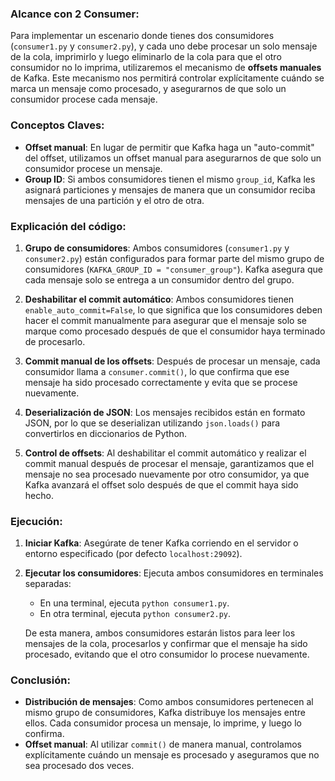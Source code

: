 ### Alcance con 2 Consumer:

Para implementar un escenario donde tienes dos consumidores (`consumer1.py` y `consumer2.py`), y cada uno debe procesar un solo mensaje de la cola, imprimirlo y luego eliminarlo de la cola para que el otro consumidor no lo imprima, utilizaremos el mecanismo de **offsets manuales** de Kafka. Este mecanismo nos permitirá controlar explícitamente cuándo se marca un mensaje como procesado, y asegurarnos de que solo un consumidor procese cada mensaje.

### Conceptos Claves:

-   **Offset manual**: En lugar de permitir que Kafka haga un "auto-commit" del offset, utilizamos un offset manual para asegurarnos de que solo un consumidor procese un mensaje.
-   **Group ID**: Si ambos consumidores tienen el mismo `group_id`, Kafka les asignará particiones y mensajes de manera que un consumidor reciba mensajes de una partición y el otro de otra.

### Explicación del código:
1.  **Grupo de consumidores**: Ambos consumidores (`consumer1.py` y `consumer2.py`) están configurados para formar parte del mismo grupo de consumidores (`KAFKA_GROUP_ID = "consumer_group"`). Kafka asegura que cada mensaje solo se entrega a un consumidor dentro del grupo.
    
2.  **Deshabilitar el commit automático**: Ambos consumidores tienen `enable_auto_commit=False`, lo que significa que los consumidores deben hacer el commit manualmente para asegurar que el mensaje solo se marque como procesado después de que el consumidor haya terminado de procesarlo.
    
3.  **Commit manual de los offsets**: Después de procesar un mensaje, cada consumidor llama a `consumer.commit()`, lo que confirma que ese mensaje ha sido procesado correctamente y evita que se procese nuevamente.
    
4.  **Deserialización de JSON**: Los mensajes recibidos están en formato JSON, por lo que se deserializan utilizando `json.loads()` para convertirlos en diccionarios de Python.
    
5.  **Control de offsets**: Al deshabilitar el commit automático y realizar el commit manual después de procesar el mensaje, garantizamos que el mensaje no sea procesado nuevamente por otro consumidor, ya que Kafka avanzará el offset solo después de que el commit haya sido hecho.
    

### Ejecución:

1.  **Iniciar Kafka**: Asegúrate de tener Kafka corriendo en el servidor o entorno especificado (por defecto `localhost:29092`).
    
2.  **Ejecutar los consumidores**: Ejecuta ambos consumidores en terminales separadas:
    
    -   En una terminal, ejecuta `python consumer1.py`.
    -   En otra terminal, ejecuta `python consumer2.py`.
    
    De esta manera, ambos consumidores estarán listos para leer los mensajes de la cola, procesarlos y confirmar que el mensaje ha sido procesado, evitando que el otro consumidor lo procese nuevamente.
    

### Conclusión:

-   **Distribución de mensajes**: Como ambos consumidores pertenecen al mismo grupo de consumidores, Kafka distribuye los mensajes entre ellos. Cada consumidor procesa un mensaje, lo imprime, y luego lo confirma.
-   **Offset manual**: Al utilizar `commit()` de manera manual, controlamos explícitamente cuándo un mensaje es procesado y aseguramos que no sea procesado dos veces.